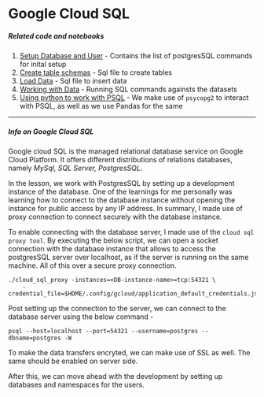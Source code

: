 # Google Cloud SQL

##### _Related code and notebooks_
1. <a href="./setup.sql">Setup Database and User</a> - Contains the list of postgresSQL commands for inital setup
2. <a href="./create_db_tables_pg.sql">Create table schemas</a> - Sql file to create tables  
3. <a href="./load_db_tables_pg.sql">Load Data</a> - Sql file to insert data
4. <a href="./explore.sql">Working with Data</a> - Running SQL commands againsts the datasets
4. <a href="./using-psql-with-python.ipynb">Using python to work with PSQL</a> - We make use of `psycopg2` to interact with PSQL, as well as we use Pandas for the same

----
##### Info on Google Cloud SQL
Google cloud SQL is the managed relational database service on Google Cloud Platform. It offers different distributions of relations databases, namely _MySql, SQL Server, PostgresSQL_.
 
In the lesson, we work with PostgresSQL by setting up a development instance of the database. One of the learnings for me personally was learning how to connect to the database instance without opening the instance for public access by any IP address. In summary, I made use of proxy connection to connect securely with the database instance.

To enable connecting with the database server, I made use of the `cloud sql proxy tool`. By executing the below script, we can open a socket connection with the database instance that allows to access the postgresSQL server over localhost, as if the server is running on the same machine. All of this over a secure proxy connection.
```shell
./cloud_sql_proxy -instances=<DB-instance-name>=tcp:54321 \
    -credential_file=$HOME/.config/gcloud/application_default_credentials.json
```

Post setting up the connection to the server, we can connect to the database server using the below command - 
```shell
psql --host=localhost --port=54321 --username=postgres --dbname=postgres -W
``` 
To make the data transfers encryted, we can make use of SSL as well. The same should be enabled on server side.

After this, we can move ahead with the development by setting up databases and namespaces for the users.

